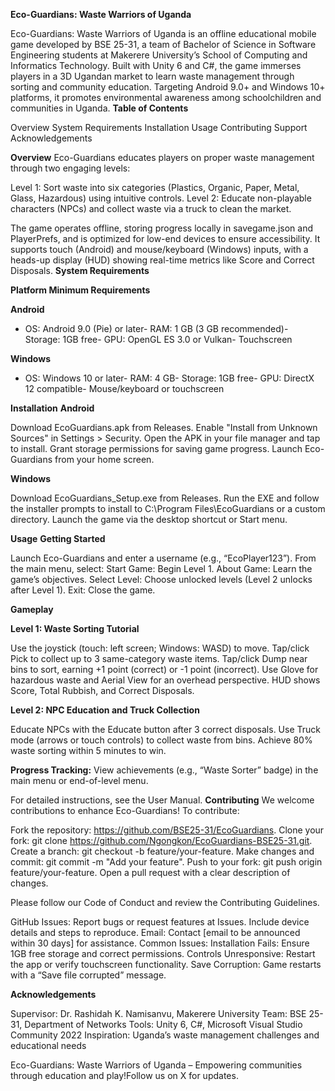 **Eco-Guardians: Waste Warriors of Uganda**

Eco-Guardians: Waste Warriors of Uganda is an offline educational mobile game developed by BSE 25-31, a team of Bachelor of Science in Software Engineering students at Makerere University’s School of Computing and Informatics Technology. Built with Unity 6 and C#, the game immerses players in a 3D Ugandan market to learn waste management through sorting and community education. Targeting Android 9.0+ and Windows 10+ platforms, it promotes environmental awareness among schoolchildren and communities in Uganda.
**Table of Contents**

Overview
System Requirements
Installation
Usage
Contributing
Support
Acknowledgements

**Overview**
Eco-Guardians educates players on proper waste management through two engaging levels:

Level 1: Sort waste into six categories (Plastics, Organic, Paper, Metal, Glass, Hazardous) using intuitive controls.
Level 2: Educate non-playable characters (NPCs) and collect waste via a truck to clean the market.

The game operates offline, storing progress locally in savegame.json and PlayerPrefs, and is optimized for low-end devices to ensure accessibility. It supports touch (Android) and mouse/keyboard (Windows) inputs, with a heads-up display (HUD) showing real-time metrics like Score and Correct Disposals.
**System Requirements**



**Platform
Minimum Requirements**



**Android**
- OS: Android 9.0 (Pie) or later- RAM: 1 GB (3 GB recommended)- Storage: 1GB free- GPU: OpenGL ES 3.0 or Vulkan- Touchscreen


**Windows**
- OS: Windows 10 or later- RAM: 4 GB- Storage: 1GB free- GPU: DirectX 12 compatible- Mouse/keyboard or touchscreen


**Installation**
**Android**

Download EcoGuardians.apk from Releases.
Enable "Install from Unknown Sources" in Settings > Security.
Open the APK in your file manager and tap to install.
Grant storage permissions for saving game progress.
Launch Eco-Guardians from your home screen.

**Windows**

Download EcoGuardians_Setup.exe from Releases.
Run the EXE and follow the installer prompts to install to C:\Program Files\EcoGuardians or a custom directory.
Launch the game via the desktop shortcut or Start menu.

**Usage**
**Getting Started**

Launch Eco-Guardians and enter a username (e.g., “EcoPlayer123”).
From the main menu, select:
Start Game: Begin Level 1.
About Game: Learn the game’s objectives.
Select Level: Choose unlocked levels (Level 2 unlocks after Level 1).
Exit: Close the game.



**Gameplay**

**Level 1: Waste Sorting Tutorial**

Use the joystick (touch: left screen; Windows: WASD) to move.
Tap/click Pick to collect up to 3 same-category waste items.
Tap/click Dump near bins to sort, earning +1 point (correct) or -1 point (incorrect).
Use Glove for hazardous waste and Aerial View for an overhead perspective.
HUD shows Score, Total Rubbish, and Correct Disposals.


**Level 2: NPC Education and Truck Collection**

Educate NPCs with the Educate button after 3 correct disposals.
Use Truck mode (arrows or touch controls) to collect waste from bins.
Achieve 80% waste sorting within 5 minutes to win.


**Progress Tracking:** View achievements (e.g., “Waste Sorter” badge) in the main menu or end-of-level menu.



For detailed instructions, see the User Manual.
**Contributing**
We welcome contributions to enhance Eco-Guardians! To contribute:

Fork the repository: https://github.com/BSE25-31/EcoGuardians.
Clone your fork: git clone https://github.com/Ngongkon/EcoGuardians-BSE25-31.git.
Create a branch: git checkout -b feature/your-feature.
Make changes and commit: git commit -m "Add your feature".
Push to your fork: git push origin feature/your-feature.
Open a pull request with a clear description of changes.

Please follow our Code of Conduct and review the Contributing Guidelines.

GitHub Issues: Report bugs or request features at Issues. Include device details and steps to reproduce.
Email: Contact [email to be announced within 30 days] for assistance.
Common Issues:
Installation Fails: Ensure 1GB free storage and correct permissions.
Controls Unresponsive: Restart the app or verify touchscreen functionality.
Save Corruption: Game restarts with a “Save file corrupted” message.



**Acknowledgements**

Supervisor: Dr. Rashidah K. Namisanvu, Makerere University
Team: BSE 25-31, Department of Networks
Tools: Unity 6, C#, Microsoft Visual Studio Community 2022
Inspiration: Uganda’s waste management challenges and educational needs


Eco-Guardians: Waste Warriors of Uganda – Empowering communities through education and play!Follow us on X for updates.
